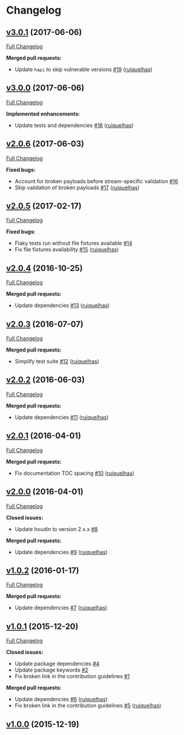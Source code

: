 # Changelog

## [v3.0.1](https://github.com/ruiquelhas/thurston/tree/v3.0.1) (2017-06-06)
[Full Changelog](https://github.com/ruiquelhas/thurston/compare/v3.0.0...v3.0.1)

**Merged pull requests:**

- Update `hapi` to skip vulnerable versions [\#19](https://github.com/ruiquelhas/thurston/pull/19) ([ruiquelhas](https://github.com/ruiquelhas))

## [v3.0.0](https://github.com/ruiquelhas/thurston/tree/v3.0.0) (2017-06-06)
[Full Changelog](https://github.com/ruiquelhas/thurston/compare/v2.0.6...v3.0.0)

**Implemented enhancements:**

- Update tests and dependencies [\#18](https://github.com/ruiquelhas/thurston/pull/18) ([ruiquelhas](https://github.com/ruiquelhas))

## [v2.0.6](https://github.com/ruiquelhas/thurston/tree/v2.0.6) (2017-06-03)
[Full Changelog](https://github.com/ruiquelhas/thurston/compare/v2.0.5...v2.0.6)

**Fixed bugs:**

- Account for broken payloads before stream-specific validation [\#16](https://github.com/ruiquelhas/thurston/issues/16)
- Skip validation of broken payloads [\#17](https://github.com/ruiquelhas/thurston/pull/17) ([ruiquelhas](https://github.com/ruiquelhas))

## [v2.0.5](https://github.com/ruiquelhas/thurston/tree/v2.0.5) (2017-02-17)
[Full Changelog](https://github.com/ruiquelhas/thurston/compare/v2.0.4...v2.0.5)

**Fixed bugs:**

- Flaky tests run without file fixtures available [\#14](https://github.com/ruiquelhas/thurston/issues/14)
- Fix file fixtures availability [\#15](https://github.com/ruiquelhas/thurston/pull/15) ([ruiquelhas](https://github.com/ruiquelhas))

## [v2.0.4](https://github.com/ruiquelhas/thurston/tree/v2.0.4) (2016-10-25)
[Full Changelog](https://github.com/ruiquelhas/thurston/compare/v2.0.3...v2.0.4)

**Merged pull requests:**

- Update dependencies [\#13](https://github.com/ruiquelhas/thurston/pull/13) ([ruiquelhas](https://github.com/ruiquelhas))

## [v2.0.3](https://github.com/ruiquelhas/thurston/tree/v2.0.3) (2016-07-07)
[Full Changelog](https://github.com/ruiquelhas/thurston/compare/v2.0.2...v2.0.3)

**Merged pull requests:**

- Simplify test suite [\#12](https://github.com/ruiquelhas/thurston/pull/12) ([ruiquelhas](https://github.com/ruiquelhas))

## [v2.0.2](https://github.com/ruiquelhas/thurston/tree/v2.0.2) (2016-06-03)
[Full Changelog](https://github.com/ruiquelhas/thurston/compare/v2.0.1...v2.0.2)

**Merged pull requests:**

- Update dependencies [\#11](https://github.com/ruiquelhas/thurston/pull/11) ([ruiquelhas](https://github.com/ruiquelhas))

## [v2.0.1](https://github.com/ruiquelhas/thurston/tree/v2.0.1) (2016-04-01)
[Full Changelog](https://github.com/ruiquelhas/thurston/compare/v2.0.0...v2.0.1)

**Merged pull requests:**

- Fix documentation TOC spacing [\#10](https://github.com/ruiquelhas/thurston/pull/10) ([ruiquelhas](https://github.com/ruiquelhas))

## [v2.0.0](https://github.com/ruiquelhas/thurston/tree/v2.0.0) (2016-04-01)
[Full Changelog](https://github.com/ruiquelhas/thurston/compare/v1.0.2...v2.0.0)

**Closed issues:**

- Update houdin to version 2.x.x [\#8](https://github.com/ruiquelhas/thurston/issues/8)

**Merged pull requests:**

- Update dependencies [\#9](https://github.com/ruiquelhas/thurston/pull/9) ([ruiquelhas](https://github.com/ruiquelhas))

## [v1.0.2](https://github.com/ruiquelhas/thurston/tree/v1.0.2) (2016-01-17)
[Full Changelog](https://github.com/ruiquelhas/thurston/compare/v1.0.1...v1.0.2)

**Merged pull requests:**

- Update dependencies [\#7](https://github.com/ruiquelhas/thurston/pull/7) ([ruiquelhas](https://github.com/ruiquelhas))

## [v1.0.1](https://github.com/ruiquelhas/thurston/tree/v1.0.1) (2015-12-20)
[Full Changelog](https://github.com/ruiquelhas/thurston/compare/v1.0.0...v1.0.1)

**Closed issues:**

- Update package dependencies [\#4](https://github.com/ruiquelhas/thurston/issues/4)
- Update package keywords [\#2](https://github.com/ruiquelhas/thurston/issues/2)
- Fix broken link in the contribution guidelines [\#1](https://github.com/ruiquelhas/thurston/issues/1)

**Merged pull requests:**

- Update dependencies [\#6](https://github.com/ruiquelhas/thurston/pull/6) ([ruiquelhas](https://github.com/ruiquelhas))
- Fix broken link in the contribution guidelines [\#5](https://github.com/ruiquelhas/thurston/pull/5) ([ruiquelhas](https://github.com/ruiquelhas))

## [v1.0.0](https://github.com/ruiquelhas/thurston/tree/v1.0.0) (2015-12-19)
